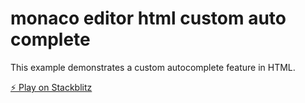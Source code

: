 # monaco editor html custom auto complete

This example demonstrates a custom autocomplete feature in HTML.

[⚡️ Play on Stackblitz](https://stackblitz.com/~/github.com/relliv/monaco-editor-html-custom-auto-complete)